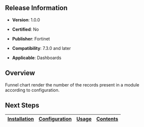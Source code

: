 ## Release Information

- **Version**: 1.0.0

- **Certified**: No

- **Publisher**: Fortinet  

- **Compatibility**: 7.3.0 and later

- **Applicable**: Dashboards


## Overview

Funnel chart render the number of the records present in a module according to configuration.

## Next Steps

| [Installation](./docs/setup.md#installation) | [Configuration](./docs/setup.md#configuration) | [Usage](./docs/usage.md) | [Contents](./docs/contents.md) |
|----------------------------------------------|------------------------------------------------|--------------------------|--------------------------------|

